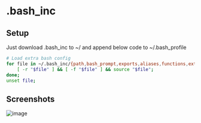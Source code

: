# .bash_inc


## Setup
Just download .bash_inc to ~/
and append below code to ~/.bash_profile

```bash
# Load extra bash config
for file in ~/.bash_inc/{path,bash_prompt,exports,aliases,functions,extra}; do
    [ -r "$file" ] && [ -f "$file" ] && source "$file";
done;
unset file;
```
## Screenshots
![image](https://github.com/caviler/raw/master/screenshots.png)
